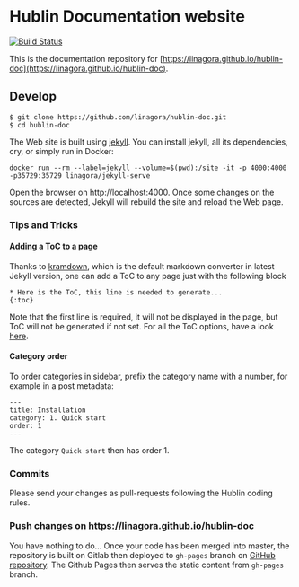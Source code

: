 # Hublin Documentation website

[![Build Status](https://ci.linagora.com/linagora/lgs/openpaas/hublin-doc/badges/master/build.svg)](https://ci.linagora.com/linagora/lgs/openpaas/hublin-doc/)

This is the documentation repository for [https://linagora.github.io/hublin-doc](https://linagora.github.io/hublin-doc).

## Develop

```
$ git clone https://github.com/linagora/hublin-doc.git
$ cd hublin-doc
```

The Web site is built using [jekyll](https://jekyllrb.com/). You can install jekyll, all its dependencies, cry, or simply run in Docker:

```
docker run --rm --label=jekyll --volume=$(pwd):/site -it -p 4000:4000 -p35729:35729 linagora/jekyll-serve
```

Open the browser on http://localhost:4000. Once some changes on the sources are detected, Jekyll will rebuild the site and reload the Web page.

### Tips and Tricks

#### Adding a ToC to a page

Thanks to [kramdown](https://github.com/gettalong/kramdown), which is the default markdown converter in latest Jekyll version, one can add a ToC to any page just with the following block

```
* Here is the ToC, this line is needed to generate...
{:toc}
```

Note that the first line is required, it will not be displayed in the page, but ToC will not be generated if not set. For all the ToC options, have a look [here](https://kramdown.gettalong.org/converter/html.html#toc).

#### Category order

To order categories in sidebar, prefix the category name with a number, for example in a post metadata:

```
---
title: Installation
category: 1. Quick start
order: 1
---
```

The category `Quick start` then has order 1.

### Commits

Please send your changes as pull-requests following the Hublin coding rules.

### Push changes on https://linagora.github.io/hublin-doc

You have nothing to do... Once your code has been merged into master, the repository is built on Gitlab then deployed to `gh-pages` branch on [GitHub repository](https://github.com/linagora/hublin-doc). The Github Pages then serves the static content from `gh-pages` branch.
